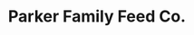 ---
title: "Parker Family Feed Co."
url: /lawndale/parker-family-feed-co/
shop: Landwirtschaftlich
---